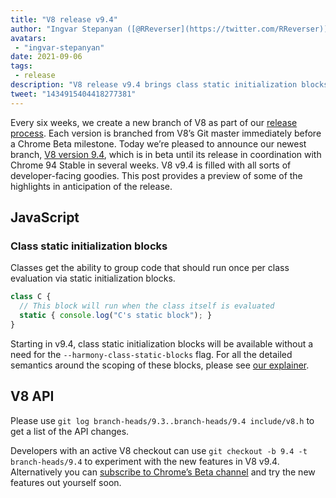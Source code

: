 ```yaml
---
title: "V8 release v9.4"
author: "Ingvar Stepanyan ([@RReverser](https://twitter.com/RReverser))"
avatars:
 - "ingvar-stepanyan"
date: 2021-09-06
tags:
 - release
description: "V8 release v9.4 brings class static initialization blocks to JavaScript."
tweet: "1434915404418277381"
---
```

Every six weeks, we create a new branch of V8 as part of our [release process](https://v8.dev/docs/release-process). Each version is branched from V8’s Git master immediately before a Chrome Beta milestone. Today we’re pleased to announce our newest branch, [V8 version 9.4](https://chromium.googlesource.com/v8/v8.git/+log/branch-heads/9.4), which is in beta until its release in coordination with Chrome 94 Stable in several weeks. V8 v9.4 is filled with all sorts of developer-facing goodies. This post provides a preview of some of the highlights in anticipation of the release.

<!--truncate-->
## JavaScript

### Class static initialization blocks

Classes get the ability to group code that should run once per class evaluation via static initialization blocks.

```javascript
class C {
  // This block will run when the class itself is evaluated
  static { console.log("C's static block"); }
}
```

Starting in v9.4, class static initialization blocks will be available without a need for the `--harmony-class-static-blocks` flag. For all the detailed semantics around the scoping of these blocks, please see [our explainer](https://v8.dev/features/class-static-initializer-blocks).

## V8 API

Please use `git log branch-heads/9.3..branch-heads/9.4 include/v8.h` to get a list of the API changes.

Developers with an active V8 checkout can use `git checkout -b 9.4 -t branch-heads/9.4` to experiment with the new features in V8 v9.4. Alternatively you can [subscribe to Chrome’s Beta channel](https://www.google.com/chrome/browser/beta.html) and try the new features out yourself soon.
